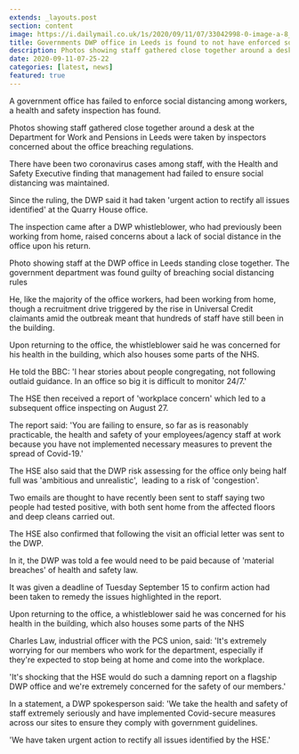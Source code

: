 ```yaml
---
extends: _layouts.post
section: content
image: https://i.dailymail.co.uk/1s/2020/09/11/07/33042998-0-image-a-8_1599804783319.jpg 
title: Governments DWP office in Leeds is found to not have enforced social distancing 
description: Photos showing staff gathered close together around a desk at the Department for Work and Pensions in Leeds were taken by inspectors concerned about the office breaching regulations. 
date: 2020-09-11-07-25-22 
categories: [latest, news] 
featured: true 
--- 
```

A government office has failed to enforce social distancing among workers, a health and safety inspection has found.  

Photos showing staff gathered close together around a desk at the Department for Work and Pensions in Leeds were taken by inspectors concerned about the office breaching regulations. 

There have been two coronavirus cases among staff, with the Health and Safety Executive finding that management had failed to ensure social distancing was maintained.

Since the ruling, the DWP said it had taken 'urgent action to rectify all issues identified' at the Quarry House office.

The inspection came after a DWP whistleblower, who had previously been working from home, raised concerns about a lack of social distance in the office upon his return. 

Photo showing staff at the DWP office in Leeds standing close together. The government department was found guilty of breaching social distancing rules

He, like the majority of the office workers, had been working from home, though a recruitment drive triggered by the rise in Universal Credit claimants amid the outbreak meant that hundreds of staff have still been in the building.   

Upon returning to the office, the whistleblower said he was concerned for his health in the building, which also houses some parts of the NHS.

He told the BBC: 'I hear stories about people congregating, not following outlaid guidance. In an office so big it is difficult to monitor 24/7.'

The HSE then received a report of 'workplace concern' which led to a subsequent office inspecting on August 27. 

The report said: 'You are failing to ensure, so far as is reasonably practicable, the health and safety of your employees/agency staff at work because you have not implemented necessary measures to prevent the spread of Covid-19.'

The HSE also said that the DWP risk assessing for the office only being half full was 'ambitious and unrealistic',  leading to a risk of 'congestion'.  

Two emails are thought to have recently been sent to staff saying two people had tested positive, with both sent home from the affected floors and deep cleans carried out. 

The HSE also confirmed that following the visit an official letter was sent to the DWP.

In it, the DWP was told a fee would need to be paid because of 'material breaches' of health and safety law.

It was given a deadline of Tuesday September 15 to confirm action had been taken to remedy the issues highlighted in the report.

Upon returning to the office, a whistleblower said he was concerned for his health in the building, which also houses some parts of the NHS

Charles Law, industrial officer with the PCS union, said: 'It's extremely worrying for our members who work for the department, especially if they're expected to stop being at home and come into the workplace.

'It's shocking that the HSE would do such a damning report on a flagship DWP office and we're extremely concerned for the safety of our members.'

In a statement, a DWP spokesperson said: 'We take the health and safety of staff extremely seriously and have implemented Covid-secure measures across our sites to ensure they comply with government guidelines.

'We have taken urgent action to rectify all issues identified by the HSE.'

